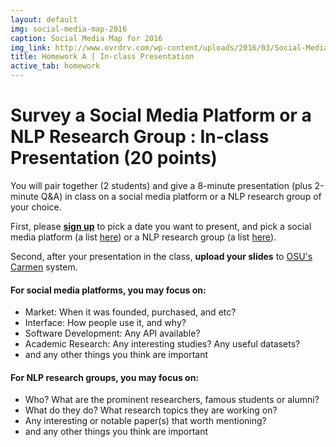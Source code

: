 ```yaml
---
layout: default
img: social-media-map-2016
caption: Social Media Map for 2016
img_link: http://www.ovrdrv.com/wp-content/uploads/2016/03/Social-Media-Map-2016.pdf
title: Homework A | In-class Presentation
active_tab: homework
---
```




Survey a Social Media Platform or a NLP Research Group <span class="text-muted">: In-class Presentation (20 points)</span> 
=============================================================

You will pair together (2 students) and give a 8-minute presentation (plus 2-minute Q&A) in class on a social media platform or a NLP research group of your choice. 

First, please **[sign up](https://docs.google.com/spreadsheets/d/1M-m8OURTxmXSNRbkzXTg4-Air_tZ0WwPSdbM4YpZ-rs/edit?usp=sharing)** to pick a date you want to present, and pick a social media platform (a list [here](http://www.ovrdrv.com/wp-content/uploads/2016/03/Social-Media-Map-2016.pdf)) or a NLP research group (a list [here](https://www.quora.com/Which-are-the-best-schools-for-studying-natural-language-processing)). 

Second, after your presentation in the class, **upload your slides** to [OSU's Carmen](https://carmen.osu.edu/) system. 



#### For social media platforms, you may focus on:

- Market: When it was founded, purchased, and etc?
- Interface: How people use it, and why?
- Software Development: Any API available?
- Academic Research: Any interesting studies? Any useful datasets?
- and any other things you think are important


#### For NLP research groups, you may focus on:

- Who? What are the prominent researchers, famous students or alumni?
- What do they do? What research topics they are working on?
- Any interesting or notable paper(s) that worth mentioning?
- and any other things you think are important 





